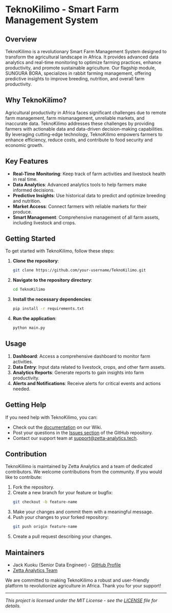# TeknoKilimo - Smart Farm Management System

## Overview

TeknoKilimo is a revolutionary Smart Farm Management System designed to transform the agricultural landscape in Africa. It provides advanced data analytics and real-time monitoring to optimize farming practices, enhance productivity, and promote sustainable agriculture. Our flagship module, SUNGURA BORA, specializes in rabbit farming management, offering predictive insights to improve breeding, nutrition, and overall farm productivity.

## Why TeknoKilimo?

Agricultural productivity in Africa faces significant challenges due to remote farm management, farm mismanagement, unreliable markets, and inaccurate data. TeknoKilimo addresses these challenges by providing farmers with actionable data and data-driven decision-making capabilities. By leveraging cutting-edge technology, TeknoKilimo empowers farmers to enhance efficiency, reduce costs, and contribute to food security and economic growth.

## Key Features

- **Real-Time Monitoring**: Keep track of farm activities and livestock health in real time.
- **Data Analytics**: Advanced analytics tools to help farmers make informed decisions.
- **Predictive Insights**: Use historical data to predict and optimize breeding and nutrition.
- **Market Access**: Connect farmers with reliable markets for their produce.
- **Smart Management**: Comprehensive management of all farm assets, including livestock and crops.

## Getting Started

To get started with TeknoKilimo, follow these steps:

1. **Clone the repository**:
    ```bash
    git clone https://github.com/your-username/TeknoKilimo.git
    ```
2. **Navigate to the repository directory**:
    ```bash
    cd TeknoKilimo
    ```
3. **Install the necessary dependencies**:
    ```bash
    pip install -r requirements.txt
    ```
4. **Run the application**:
    ```bash
    python main.py
    ```

## Usage

1. **Dashboard**: Access a comprehensive dashboard to monitor farm activities.
2. **Data Entry**: Input data related to livestock, crops, and other farm assets.
3. **Analytics Reports**: Generate reports to gain insights into farm productivity.
4. **Alerts and Notifications**: Receive alerts for critical events and actions needed.

## Getting Help

If you need help with TeknoKilimo, you can:

- Check out the [documentation](https://github.com/jackuoks/TeknoKilimo/wiki) on our Wiki.
- Post your questions in the [Issues section](https://github.com/jackuoks/TeknoKilimo/issues) of the GitHub repository.
- Contact our support team at support@zetta-analytics.tech.

## Contribution

TeknoKilimo is maintained by Zetta Analytics and a team of dedicated contributors. We welcome contributions from the community. If you would like to contribute:

1. Fork the repository.
2. Create a new branch for your feature or bugfix:
    ```bash
    git checkout -b feature-name
    ```
3. Make your changes and commit them with a meaningful message.
4. Push your changes to your forked repository:
    ```bash
    git push origin feature-name
    ```
5. Create a pull request describing your changes.

## Maintainers

- Jack Kuoku (Senior Data Engineer) - [GitHub Profile](https://github.com/jackuoks)
- [Zetta Analytics Team](https://www.zetta-analytics.tech/team)

We are committed to making TeknoKilimo a robust and user-friendly platform to revolutionize agriculture in Africa. Thank you for your support!

---

*This project is licensed under the MIT License - see the [LICENSE](LICENSE) file for details.*
